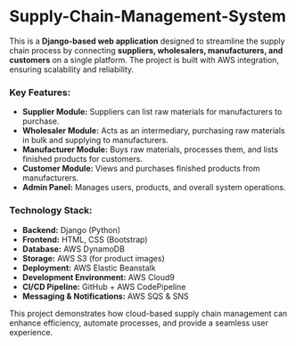 # Supply-Chain-Management-System

This is a **Django-based web application** designed to streamline the supply chain process by connecting **suppliers, wholesalers, manufacturers, and customers** on a single platform. The project is built with AWS integration, ensuring scalability and reliability.  

### **Key Features:**  
- **Supplier Module:** Suppliers can list raw materials for manufacturers to purchase.  
- **Wholesaler Module:** Acts as an intermediary, purchasing raw materials in bulk and supplying to manufacturers.  
- **Manufacturer Module:** Buys raw materials, processes them, and lists finished products for customers.  
- **Customer Module:** Views and purchases finished products from manufacturers.  
- **Admin Panel:** Manages users, products, and overall system operations.  

### **Technology Stack:**  
- **Backend:** Django (Python)  
- **Frontend:** HTML, CSS (Bootstrap)  
- **Database:** AWS DynamoDB  
- **Storage:** AWS S3 (for product images)  
- **Deployment:** AWS Elastic Beanstalk  
- **Development Environment:** AWS Cloud9  
- **CI/CD Pipeline:** GitHub + AWS CodePipeline  
- **Messaging & Notifications:** AWS SQS & SNS  

This project demonstrates how cloud-based supply chain management can enhance efficiency, automate processes, and provide a seamless user experience.   
